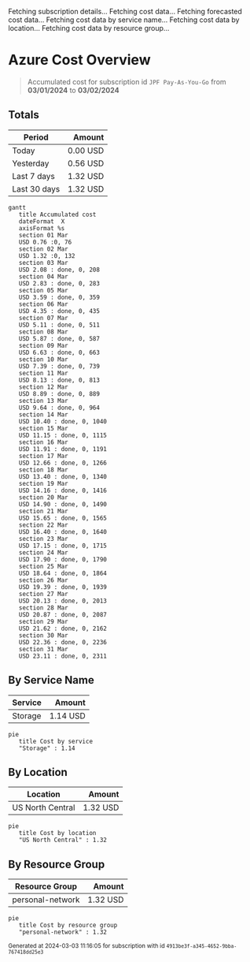 Fetching subscription details...
Fetching cost data...
Fetching forecasted cost data...
Fetching cost data by service name...
Fetching cost data by location...
Fetching cost data by resource group...
# Azure Cost Overview

> Accumulated cost for subscription id `JPF Pay-As-You-Go` from **03/01/2024** to **03/02/2024**

## Totals

|Period|Amount|
|---|---:|
|Today|0.00 USD|
|Yesterday|0.56 USD|
|Last 7 days|1.32 USD|
|Last 30 days|1.32 USD|

```mermaid
gantt
   title Accumulated cost
   dateFormat  X
   axisFormat %s
   section 01 Mar
   USD 0.76 :0, 76
   section 02 Mar
   USD 1.32 :0, 132
   section 03 Mar
   USD 2.08 : done, 0, 208
   section 04 Mar
   USD 2.83 : done, 0, 283
   section 05 Mar
   USD 3.59 : done, 0, 359
   section 06 Mar
   USD 4.35 : done, 0, 435
   section 07 Mar
   USD 5.11 : done, 0, 511
   section 08 Mar
   USD 5.87 : done, 0, 587
   section 09 Mar
   USD 6.63 : done, 0, 663
   section 10 Mar
   USD 7.39 : done, 0, 739
   section 11 Mar
   USD 8.13 : done, 0, 813
   section 12 Mar
   USD 8.89 : done, 0, 889
   section 13 Mar
   USD 9.64 : done, 0, 964
   section 14 Mar
   USD 10.40 : done, 0, 1040
   section 15 Mar
   USD 11.15 : done, 0, 1115
   section 16 Mar
   USD 11.91 : done, 0, 1191
   section 17 Mar
   USD 12.66 : done, 0, 1266
   section 18 Mar
   USD 13.40 : done, 0, 1340
   section 19 Mar
   USD 14.16 : done, 0, 1416
   section 20 Mar
   USD 14.90 : done, 0, 1490
   section 21 Mar
   USD 15.65 : done, 0, 1565
   section 22 Mar
   USD 16.40 : done, 0, 1640
   section 23 Mar
   USD 17.15 : done, 0, 1715
   section 24 Mar
   USD 17.90 : done, 0, 1790
   section 25 Mar
   USD 18.64 : done, 0, 1864
   section 26 Mar
   USD 19.39 : done, 0, 1939
   section 27 Mar
   USD 20.13 : done, 0, 2013
   section 28 Mar
   USD 20.87 : done, 0, 2087
   section 29 Mar
   USD 21.62 : done, 0, 2162
   section 30 Mar
   USD 22.36 : done, 0, 2236
   section 31 Mar
   USD 23.11 : done, 0, 2311
```

## By Service Name

|Service|Amount|
|---|---:|
|Storage|1.14 USD|

```mermaid
pie
   title Cost by service
   "Storage" : 1.14
```

## By Location

|Location|Amount|
|---|---:|
|US North Central|1.32 USD|

```mermaid
pie
   title Cost by location
   "US North Central" : 1.32
```

## By Resource Group

|Resource Group|Amount|
|---|---:|
|personal-network|1.32 USD|

```mermaid
pie
   title Cost by resource group
   "personal-network" : 1.32
```

<sup>Generated at 2024-03-03 11:16:05 for subscription with id `4913be3f-a345-4652-9bba-767418dd25e3`</sup>
